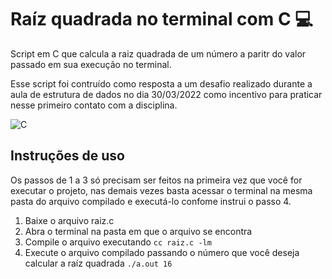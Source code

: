 # Raíz quadrada no terminal com C :computer:

Script em C que calcula a raiz quadrada de um número a paritr do valor passado em sua execução no terminal.

Esse script foi contruído como resposta a um desafio realizado durante a aula de estrutura de dados no dia 30/03/2022
como incentivo para praticar nesse primeiro contato com a disciplina.

![C](https://img.shields.io/badge/c-%2300599C.svg?style=for-the-badge&logo=c&logoColor=white)

## Instruções de uso

Os passos de 1 a 3 só precisam ser feitos na primeira vez que você for executar o projeto, nas demais vezes basta acessar o terminal na mesma pasta do arquivo compilado e executá-lo confome instrui o passo 4.

1. Baixe o arquivo raiz.c
2. Abra o terminal na pasta em que o arquivo se encontra
3. Compile o arquivo executando `cc raiz.c -lm`
4. Execute o arquivo compilado passando o número que você deseja calcular a raíz quadrada `./a.out 16`
